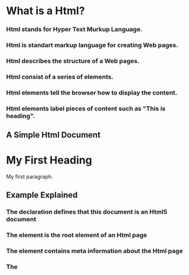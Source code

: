 # What is a Html?

### Html stands for Hyper Text Murkup Language.

### Html is standart markup language for creating Web pages.

### Html describes the structure of a Web pages.

### Html consist of a series of elements.

### Html elements tell the browser how to display the content.

### Html elements label pieces of content such as "This is heading".

## A Simple Html Document

<!DOCTYPE html>
<html>
<head>
<title>Page Title</title>
</head>
<body>
<h1>My First Heading</h1>
<p>My first paragraph.</p>
</body>
</html>

## Example Explained

### The <!DOCTYPE html> declaration defines that this document is an Html5 document
### The <html> element is the root element of an Html page
### The <head> element contains meta information about the Html page
### The <title> element specifiec a title for the Html page
### The <body> element defines the document's body, and is a container for all the visible contents, such as heading
